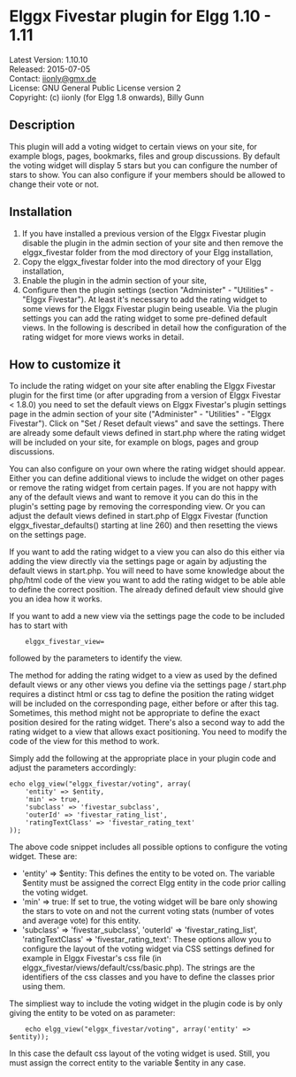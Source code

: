 Elggx Fivestar plugin for Elgg 1.10 - 1.11
==========================================

Latest Version: 1.10.10  
Released: 2015-07-05  
Contact: iionly@gmx.de  
License: GNU General Public License version 2  
Copyright: (c) iionly (for Elgg 1.8 onwards), Billy Gunn

Description
-----------

This plugin will add a voting widget to certain views on your site, for example blogs, pages, bookmarks, files and group discussions. By default the voting widget will display 5 stars but you can configure the number of stars to show. You can also configure if your members should be allowed to change their vote or not.


Installation
------------

1. If you have installed a previous version of the Elggx Fivestar plugin disable the plugin in the admin section of your site and then remove the elggx_fivestar folder from the mod directory of your Elgg installation,
2. Copy the elggx_fivestar folder into the mod directory of your Elgg installation,
3. Enable the plugin in the admin section of your site,
4. Configure then the plugin settings (section "Administer" - "Utilities" - "Elggx Fivestar"). At least it's necessary to add the rating widget to some views for the Elggx Fivestar plugin being useable. Via the plugin settings you can add the rating widget to some pre-defined default views. In the following is described in detail how the configuration of the rating widget for more views works in detail.


How to customize it
-------------------

To include the rating widget on your site after enabling the Elggx Fivestar plugin for the first time (or after upgrading from a version of Elggx Fivestar < 1.8.0) you need to set the default views on Elggx Fivestar's plugin settings page in the admin section of your site ("Administer" - "Utilities" - "Elggx Fivestar"). Click on "Set / Reset default views" and save the settings. There are already some default views defined in start.php where the rating widget will be included on your site, for example on blogs, pages and group discussions.

You can also configure on your own where the rating widget should appear. Either you can define additional views to include the widget on other pages or remove the rating widget from certain pages. If you are not happy with any of the default views and want to remove it you can do this in the plugin's setting page by removing the corresponding view. Or you can adjust the default views defined in start.php of Elggx Fivestar (function elggx_fivestar_defaults() starting at line 260) and then resetting the views on the settings page.

If you want to add the rating widget to a view you can also do this either via adding the view directly via the settings page or again by adjusting the default views in start.php. You will need to have some knowledge about the php/html code of the view you want to add the rating widget to be able able to define the correct position. The already defined default view should give you an idea how it works.

If you want to add a new view via the settings page the code to be included has to start with

```
    elggx_fivestar_view=
```

followed by the parameters to identify the view.

The method for adding the rating widget to a view as used by the defined default views or any other views you define via the settings page / start.php requires a distinct html or css tag to define the position the rating widget will be included on the corresponding page, either before or after this tag. Sometimes, this method might not be appropriate to define the exact position desired for the rating widget. There's also a second way to add the rating widget to a view that allows exact positioning. You need to modify the code of the view for this method to work.

Simply add the following at the appropriate place in your plugin code and adjust the parameters accordingly:

```
echo elgg_view("elggx_fivestar/voting", array(
    'entity' => $entity,
    'min' => true,
    'subclass' => 'fivestar_subclass',
    'outerId' => 'fivestar_rating_list',
    'ratingTextClass' => 'fivestar_rating_text'
));
```

The above code snippet includes all possible options to configure the voting widget. These are:

* 'entity' => $entity: This defines the entity to be voted on. The variable $entity must be assigned the correct Elgg entity in the code prior calling the voting widget.
* 'min' => true: If set to true, the voting widget will be bare only showing the stars to vote on and not the current voting stats (number of votes and average vote) for this entity.
* 'subclass' => 'fivestar_subclass', 'outerId' => 'fivestar_rating_list', 'ratingTextClass' => 'fivestar_rating_text': These options allow you to configure the layout of the voting widget via CSS settings defined for example in Elggx Fivestar's css file (in elggx_fivestar/views/default/css/basic.php). The strings are the identifiers of the css classes and you have to define the classes prior using them.

The simpliest way to include the voting widget in the plugin code is by only giving the entity to be voted on as parameter:

```
    echo elgg_view("elggx_fivestar/voting", array('entity' => $entity));
```

In this case the default css layout of the voting widget is used. Still, you must assign the correct entity to the variable $entity in any case.
